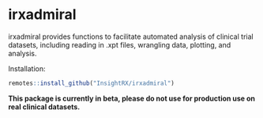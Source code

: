 # irxadmiral

irxadmiral provides functions to facilitate automated analysis of clinical trial datasets,
including reading in .xpt files, wrangling data, plotting, and analysis.

Installation:

```r
remotes::install_github("InsightRX/irxadmiral")
```

**This package is currently in beta, please do not use for production use on real clinical datasets.**

